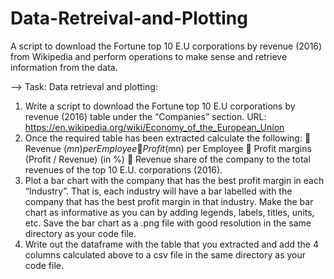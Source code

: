 # Data-Retreival-and-Plotting
A script to download the Fortune top 10 E.U corporations by revenue (2016) from Wikipedia and perform operations to make sense and retrieve information from the data.

-->
Task:
Data retrieval and plotting:
1. Write a script to download the Fortune top 10 E.U corporations by revenue (2016) table
under the “Companies” section.
URL: https://en.wikipedia.org/wiki/Economy_of_the_European_Union
2. Once the required table has been extracted calculate the following:
 Revenue ($mn) per Employee
 Profit ($mn) per Employee
 Profit margins (Profit / Revenue) (in %)
 Revenue share of the company to the total revenues of the top 10 E.U. corporations
(2016).
3. Plot a bar chart with the company that has the best profit margin in each
“Industry”. That is, each industry will have a bar labelled with the company that has the
best profit margin in that industry.
Make the bar chart as informative as you can by adding legends, labels, titles, units, etc.
Save the bar chart as a .png file with good resolution in the same directory as your code
file.
4. Write out the dataframe with the table that you extracted and add the 4 columns
calculated above to a csv file in the same directory as your code file.
